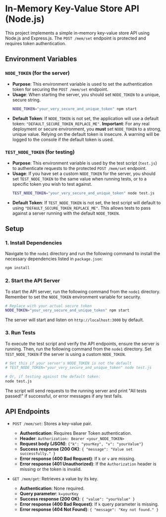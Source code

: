 # In-Memory Key-Value Store API (Node.js)

This project implements a simple in-memory key-value store API using Node.js and Express.js. The `POST /mem/set` endpoint is protected and requires token authentication.

## Environment Variables

### `NODE_TOKEN` (for the server)
- **Purpose**: This environment variable is used to set the authentication token for securing the `POST /mem/set` endpoint.
- **Usage**: When starting the server, you should set `NODE_TOKEN` to a unique, secure string.
  ```bash
  NODE_TOKEN="your_very_secure_and_unique_token" npm start
  ```
- **Default Token**: If `NODE_TOKEN` is not set, the application will use a default token: `"DEFAULT_SECURE_TOKEN_REPLACE_ME"`.
  **Important**: For any real deployment or secure environment, you **must** set `NODE_TOKEN` to a strong, unique value. Relying on the default token is insecure. A warning will be logged to the console if the default token is used.

### `TEST_NODE_TOKEN` (for testing)
- **Purpose**: This environment variable is used by the test script (`test.js`) to authenticate requests to the protected `POST /mem/set` endpoint.
- **Usage**: If you have set a custom `NODE_TOKEN` for the server, you should set `TEST_NODE_TOKEN` to the same value when running tests, or to a specific token you wish to test against.
  ```bash
  TEST_NODE_TOKEN="your_very_secure_and_unique_token" node test.js
  ```
- **Default Token**: If `TEST_NODE_TOKEN` is not set, the test script will default to using `"DEFAULT_SECURE_TOKEN_REPLACE_ME"`. This allows tests to pass against a server running with the default `NODE_TOKEN`.

## Setup

### 1. Install Dependencies

Navigate to the `node1` directory and run the following command to install the necessary dependencies listed in `package.json`:

```bash
npm install
```

### 2. Start the API Server

To start the API server, run the following command from the `node1` directory. Remember to set the `NODE_TOKEN` environment variable for security.

```bash
# Replace with your actual secure token
NODE_TOKEN="your_very_secure_and_unique_token" npm start
```
The server will start and listen on `http://localhost:3000` by default.

### 3. Run Tests

To execute the test script and verify the API endpoints, ensure the server is running. Then, run the following command from the `node1` directory. Set `TEST_NODE_TOKEN` if the server is using a custom `NODE_TOKEN`.

```bash
# Set this if your server's NODE_TOKEN is not the default
# TEST_NODE_TOKEN="your_very_secure_and_unique_token" node test.js

# Or, if testing against the default token:
node test.js
```
The script will send requests to the running server and print "All tests passed!" if successful, or error messages if any test fails.

## API Endpoints

- `POST /mem/set`: Stores a key-value pair.
  - **Authentication**: Requires Bearer Token authentication.
  - **Header**: `Authorization: Bearer <your_NODE_TOKEN>`
  - **Request body (JSON)**: `{"k": "yourKey", "v": "yourValue"}`
  - **Success response (200 OK)**: `{ "message": "Value set successfully." }`
  - **Error response (400 Bad Request)**: If `k` or `v` are missing.
  - **Error response (401 Unauthorized)**: If the `Authorization` header is missing or the token is invalid.

- `GET /mem/get`: Retrieves a value by its key.
  - **Authentication**: None required.
  - **Query parameter**: `k=yourKey`
  - **Success response (200 OK)**: `{ "value": "yourValue" }`
  - **Error response (400 Bad Request)**: If `k` query parameter is missing.
  - **Error response (404 Not Found)**: `{ "message": "Key not found." }`
